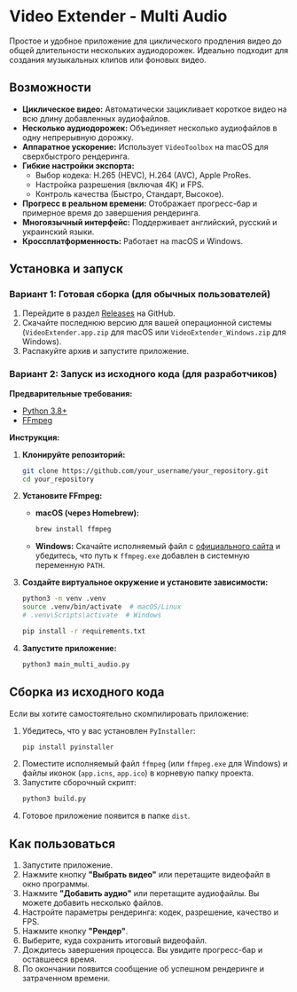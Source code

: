 # Video Extender - Multi Audio

Простое и удобное приложение для циклического продления видео до общей длительности нескольких аудиодорожек. Идеально подходит для создания музыкальных клипов или фоновых видео.

 <!-- Замените на реальный скриншот -->

## Возможности

-   **Циклическое видео:** Автоматически зацикливает короткое видео на всю длину добавленных аудиофайлов.
-   **Несколько аудиодорожек:** Объединяет несколько аудиофайлов в одну непрерывную дорожку.
-   **Аппаратное ускорение:** Использует `VideoToolbox` на macOS для сверхбыстрого рендеринга.
-   **Гибкие настройки экспорта:**
    -   Выбор кодека: H.265 (HEVC), H.264 (AVC), Apple ProRes.
    -   Настройка разрешения (включая 4K) и FPS.
    -   Контроль качества (Быстро, Стандарт, Высокое).
-   **Прогресс в реальном времени:** Отображает прогресс-бар и примерное время до завершения рендеринга.
-   **Многоязычный интерфейс:** Поддерживает английский, русский и украинский языки.
-   **Кроссплатформенность:** Работает на macOS и Windows.

## Установка и запуск

### Вариант 1: Готовая сборка (для обычных пользователей)

1.  Перейдите в раздел [Releases](https://github.com/your_username/your_repository/releases) на GitHub.
2.  Скачайте последнюю версию для вашей операционной системы (`VideoExtender.app.zip` для macOS или `VideoExtender_Windows.zip` для Windows).
3.  Распакуйте архив и запустите приложение.

### Вариант 2: Запуск из исходного кода (для разработчиков)

**Предварительные требования:**

-   [Python 3.8+](https://www.python.org/downloads/)
-   [FFmpeg](https://ffmpeg.org/download.html)

**Инструкция:**

1.  **Клонируйте репозиторий:**
    ```bash
    git clone https://github.com/your_username/your_repository.git
    cd your_repository
    ```

2.  **Установите FFmpeg:**
    -   **macOS (через Homebrew):**
        ```bash
        brew install ffmpeg
        ```
    -   **Windows:** Скачайте исполняемый файл с [официального сайта](https://ffmpeg.org/download.html) и убедитесь, что путь к `ffmpeg.exe` добавлен в системную переменную `PATH`.

3.  **Создайте виртуальное окружение и установите зависимости:**
    ```bash
    python3 -m venv .venv
    source .venv/bin/activate  # macOS/Linux
    # .venv\Scripts\activate  # Windows

    pip install -r requirements.txt
    ```

4.  **Запустите приложение:**
    ```bash
    python3 main_multi_audio.py
    ```

## Сборка из исходного кода

Если вы хотите самостоятельно скомпилировать приложение:

1.  Убедитесь, что у вас установлен `PyInstaller`:
    ```bash
    pip install pyinstaller
    ```
2.  Поместите исполняемый файл `ffmpeg` (или `ffmpeg.exe` для Windows) и файлы иконок (`app.icns`, `app.ico`) в корневую папку проекта.
3.  Запустите сборочный скрипт:
    ```bash
    python3 build.py
    ```
4.  Готовое приложение появится в папке `dist`.

## Как пользоваться

1.  Запустите приложение.
2.  Нажмите кнопку **"Выбрать видео"** или перетащите видеофайл в окно программы.
3.  Нажмите **"Добавить аудио"** или перетащите аудиофайлы. Вы можете добавить несколько файлов.
4.  Настройте параметры рендеринга: кодек, разрешение, качество и FPS.
5.  Нажмите кнопку **"Рендер"**.
6.  Выберите, куда сохранить итоговый видеофайл.
7.  Дождитесь завершения процесса. Вы увидите прогресс-бар и оставшееся время.
8.  По окончании появится сообщение об успешном рендеринге и затраченном времени.